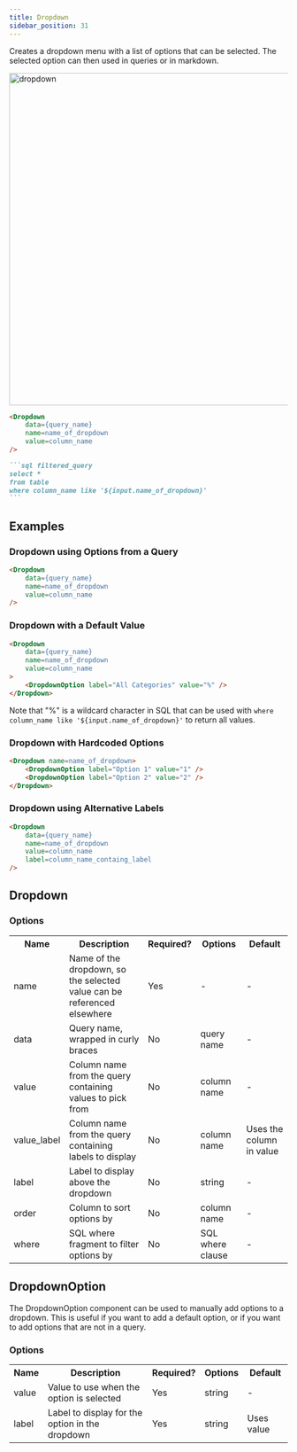 ```yaml
---
title: Dropdown
sidebar_position: 31
---
```


Creates a dropdown menu with a list of options that can be selected. The selected option can then used in queries or in markdown.

<!-- TODO: @archiewood add images -->

<img src="/img/dropdown.png" alt="dropdown" width="600"/>

````markdown
<Dropdown
    data={query_name} 
    name=name_of_dropdown
    value=column_name
/>

```sql filtered_query
select *
from table
where column_name like '${input.name_of_dropdown}'
```
````

## Examples

### Dropdown using Options from a Query

````markdown
<Dropdown
    data={query_name} 
    name=name_of_dropdown
    value=column_name
/>
````

### Dropdown with a Default Value

````markdown
<Dropdown
    data={query_name} 
    name=name_of_dropdown
    value=column_name
>
    <DropdownOption label="All Categories" value="%" />
</Dropdown>
````

Note that "%" is a wildcard character in SQL that can be used with `where column_name like '${input.name_of_dropdown}'` to return all values.

### Dropdown with Hardcoded Options

````markdown
<Dropdown name=name_of_dropdown>
    <DropdownOption label="Option 1" value="1" />
    <DropdownOption label="Option 2" value="2" />
</Dropdown>
````

### Dropdown using Alternative Labels

````markdown
<Dropdown
    data={query_name} 
    name=name_of_dropdown
    value=column_name
    label=column_name_containg_label
/>
````

## Dropdown

### Options

<table>						 
    <tr>	
        <th class='tleft'>Name</th>	
        <th class='tleft'>Description</th>	
        <th>Required?</th>	
        <th>Options</th>	
        <th>Default</th>	
    </tr>
        <tr>	
        <td>name</td>	
        <td>Name of the dropdown, so the selected value can be referenced elsewhere</td>	
        <td class='tcenter'>Yes</td>	
        <td class='tcenter'>-</td>	
        <td class='tcenter'>-</td>
    </tr>
    <tr>	
        <td>data</td>	
        <td>Query name, wrapped in curly braces</td>	
        <td class='tcenter'>No</td>	
        <td class='tcenter'>query name</td>	
        <td class='tcenter'>-</td>	
    </tr>
    <tr>	
        <td>value</td>	
        <td>Column name from the query containing values to pick from</td>	
        <td class='tcenter'>No</td>	
        <td class='tcenter'>column name</td>	
        <td class='tcenter'>-</td>
    </tr>
    <tr>	
        <td>value_label</td>	
        <td>Column name from the query containing labels to display</td>	
        <td class='tcenter'>No</td>	
        <td class='tcenter'>column name</td>	
        <td class='tcenter'>Uses the column in value</td>
    </tr>
    <tr>	
        <td>label</td>	
        <td>Label to display above the dropdown</td>	
        <td class='tcenter'>No</td>	
        <td class='tcenter'>string</td>	
        <td class='tcenter'>-</td>
    </tr>
    <tr>	
        <td>order</td>
        <td>Column to sort options by</td>
        <td class='tcenter'>No</td>
        <td class='tcenter'>column name</td>
        <td class='tcenter'>-</td>
    </tr>
    <tr>	
        <td>where</td>
        <td>SQL where fragment to filter options by</td>
        <td class='tcenter'>No</td>
        <td class='tcenter'>SQL where clause</td>
        <td class='tcenter'>-</td>
    </tr>
</table>

<!-- TODO: @archiewood confirm prop name for value_label-->

## DropdownOption

The DropdownOption component can be used to manually add options to a dropdown. This is useful if you want to add a default option, or if you want to add options that are not in a query.

### Options

<table>						 
    <tr>	
        <th class='tleft'>Name</th>	
        <th class='tleft'>Description</th>	
        <th>Required?</th>	
        <th>Options</th>	
        <th>Default</th>	
    </tr>
        <tr>	
        <td>value</td>
        <td>Value to use when the option is selected</td>
        <td class='tcenter'>Yes</td>
        <td class='tcenter'>string</td>
        <td class='tcenter'>-</td>
    </tr>
    <tr>	
        <td>label</td>
        <td>Label to display for the option in the dropdown</td>
        <td class='tcenter'>Yes</td>
        <td class='tcenter'>string</td>
        <td class='tcenter'>Uses value</td>
    </tr>
</table>


